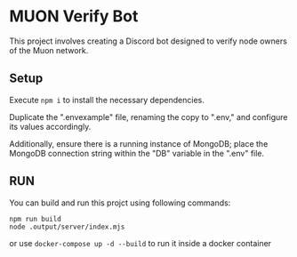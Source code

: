 # MUON Verify Bot

This project involves creating a Discord bot designed to verify node owners of the Muon network.

## Setup

Execute `npm i` to install the necessary dependencies.

Duplicate the ".envexample" file, renaming the copy to ".env," and configure its values accordingly.

Additionally, ensure there is a running instance of MongoDB; place the MongoDB connection string within the "DB" variable in the ".env" file.

## RUN
You can build and run this projct using following commands:
```
npm run build
node .output/server/index.mjs
``` 
or use `docker-compose up -d --build` to run it inside a docker container